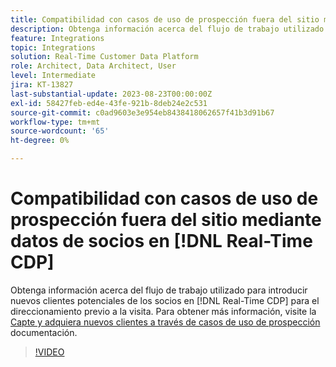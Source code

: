 ```yaml
---
title: Compatibilidad con casos de uso de prospección fuera del sitio mediante datos de socios en [!DNL Real-Time CDP]
description: Obtenga información acerca del flujo de trabajo utilizado para introducir nuevos clientes potenciales de los socios en [!DNL Real-Time CDP] para el direccionamiento previo a la visita. 
feature: Integrations
topic: Integrations
solution: Real-Time Customer Data Platform
role: Architect, Data Architect, User
level: Intermediate
jira: KT-13827
last-substantial-update: 2023-08-23T00:00:00Z
exl-id: 58427feb-ed4e-43fe-921b-8deb24e2c531
source-git-commit: c0ad9603e3e954eb8438418062657f41b3d91b67
workflow-type: tm+mt
source-wordcount: '65'
ht-degree: 0%

---
```


# Compatibilidad con casos de uso de prospección fuera del sitio mediante datos de socios en [!DNL Real-Time CDP]

Obtenga información acerca del flujo de trabajo utilizado para introducir nuevos clientes potenciales de los socios en [!DNL Real-Time CDP] para el direccionamiento previo a la visita. Para obtener más información, visite la [Capte y adquiera nuevos clientes a través de casos de uso de prospección](https://experienceleague.adobe.com/docs/experience-platform/rtcdp/use-cases/partner-data/prospecting.html) documentación.

>[!VIDEO](https://video.tv.adobe.com/v/3423071/?learn=on)
